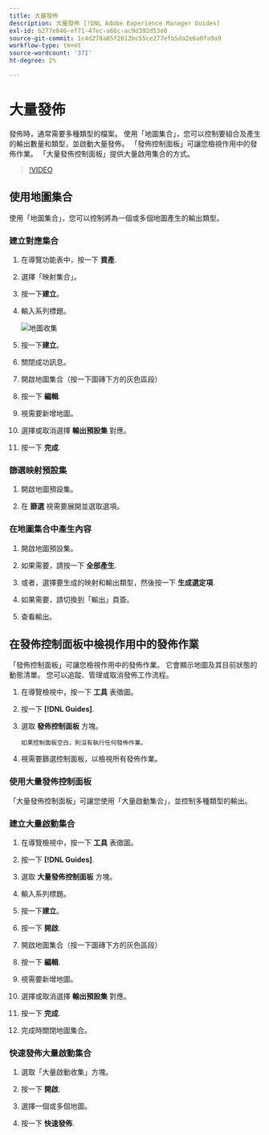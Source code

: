 ```yaml
---
title: 大量發佈
description: 大量發佈 [!DNL Adobe Experience Manager Guides]
exl-id: b277e846-ef71-47ec-a66c-ac9d392d53e0
source-git-commit: 1c4d278a05f2612bc55ce277efb5da2e6a0fa9a9
workflow-type: tm+mt
source-wordcount: '371'
ht-degree: 2%

---
```


# 大量發佈

發佈時，通常需要多種類型的檔案。 使用「地圖集合」，您可以控制要組合及產生的輸出數量和類型，並啟動大量發佈。 「發佈控制面板」可讓您檢視作用中的發佈作業。 「大量發佈控制面板」提供大量啟用集合的方式。

>[!VIDEO](https://video.tv.adobe.com/v/338985?quality=12&learn=on)

## 使用地圖集合

使用「地圖集合」，您可以控制將為一個或多個地圖產生的輸出類型。

### 建立對應集合

1. 在導覽功能表中，按一下 **資產**.

2. 選擇「映射集合」。

3. 按一下&#x200B;**建立**。

4. 輸入系列標題。

   ![地圖收集](images/map-collection.png)

5. 按一下&#x200B;**建立**。
6. 關閉成功訊息。

7. 開啟地圖集合（按一下圖磚下方的灰色區段）

8. 按一下 **編輯**.

9. 視需要新增地圖。

10. 選擇或取消選擇 **輸出預設集** 對應。

11. 按一下 **完成**.

### 篩選映射預設集

1. 開啟地圖預設集。

2. 在 **篩選** 視需要展開並選取選項。

### 在地圖集合中產生內容

1. 開啟地圖預設集。

2. 如果需要，請按一下 **全部產生**.

3. 或者，選擇要生成的映射和輸出類型，然後按一下 **生成選定項**.

4. 如果需要，請切換到「輸出」頁簽。

5. 查看輸出。

## 在發佈控制面板中檢視作用中的發佈作業

「發佈控制面板」可讓您檢視作用中的發佈作業。 它會顯示地圖及其目前狀態的動態清單。 您可以追蹤、管理或取消發佈工作流程。

1. 在導覽檢視中，按一下 **工具** 表徵圖。

2. 按一下 **[!DNL Guides]**.

3. 選取 **發佈控制面板** 方塊。

       如果控制面板空白，則沒有執行任何發佈作業。
       
   
4. 視需要篩選控制面板，以檢視所有發佈作業。

### 使用大量發佈控制面板

「大量發佈控制面板」可讓您使用「大量啟動集合」，並控制多種類型的輸出。

### 建立大量啟動集合

1. 在導覽檢視中，按一下 **工具** 表徵圖。

2. 按一下 **[!DNL Guides]**.

3. 選取 **大量發佈控制面板** 方塊。

4. 輸入系列標題。

5. 按一下&#x200B;**建立**。

6. 按一下 **開啟**.

7. 開啟地圖集合（按一下圖磚下方的灰色區段）

8. 按一下 **編輯**.

9. 視需要新增地圖。

10. 選擇或取消選擇 **輸出預設集** 對應。

11. 按一下 **完成**.

12. 完成時關閉地圖集合。

### 快速發佈大量啟動集合

1. 選取「大量啟動收集」方塊。

2. 按一下 **開啟**.

3. 選擇一個或多個地圖。

4. 按一下 **快速發佈**.
